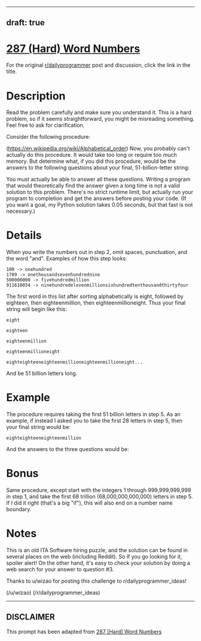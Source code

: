 ---
draft: true
----

# [287 (Hard) Word Numbers](https://www.reddit.com/r/dailyprogrammer/comments/57fzcv/20161014_challenge_287_hard_word_numbers/)

For the original [r/dailyprogrammer](https://www.reddit.com/r/dailyprogrammer/) post and discussion, click the link in the title.

# Description
Read the problem carefully and make sure you understand it. This is a hard problem, so if it seems straightforward, you might be misreading something. Feel free to ask for clarification.

Consider the following procedure:

(https://en.wikipedia.org/wiki/Alphabetical_order)
Now, you probably can't actually do this procedure. It would take too long or require too much memory. But determine what, if you did this procedure, would be the answers to the following questions about your final, 51-billion-letter string:

You must actually be able to answer all these questions. Writing a program that would theoretically find the answer given a long time is not a valid solution to this problem. There's no strict runtime limit, but actually run your program to completion and get the answers before posting your code. (If you want a goal, my Python solution takes 0.05 seconds, but that fast is not necessary.)

# Details
When you write the numbers out in step 2, omit spaces, punctuation, and the word "and". Examples of how this step looks:


```
100 -> onehundred
1709 -> onethousandsevenhundrednine
500000000 -> fivehundredmillion
911610034 -> ninehundredelevenmillionsixhundredtenthousandthirtyfour
```
The first word in this list after sorting alphabetically is eight, followed by eighteen, then eighteenmillion, then eighteenmillioneight. Thus your final string will begin like this:


```
eight
```

```
eighteen
```

```
eighteenmillion
```

```
eighteenmillioneight
```

```
eighteighteeneighteenmillioneighteenmillioneight...
```
And be 51 billion letters long.

# Example
The procedure requires taking the first 51 billion letters in step 5. As an example, if instead I asked you to take the first 28 letters in step 5, then your final string would be:


```
eighteighteeneighteenmillion
```
And the answers to the three questions would be:

# Bonus
Same procedure, except start with the integers 1 through 999,999,999,999 in step 1, and take the first 68 trillion (68,000,000,000,000) letters in step 5. If I did it right (that's a big "if"), this will also end on a number name boundary.

# Notes
This is an old ITA Software hiring puzzle, and the solution can be found in several places on the web (including Reddit). So if you go looking for it, spoiler alert! On the other hand, it's easy to check your solution by doing a web search for your answer to question #3.

Thanks to u/wizao for posting this challenge to r/dailyprogrammer_ideas!

(/u/wizao)
(/r/dailyprogrammer_ideas)

----
## **DISCLAIMER**
This prompt has been adapted from [287 [Hard] Word Numbers](https://www.reddit.com/r/dailyprogrammer/comments/57fzcv/20161014_challenge_287_hard_word_numbers/
)
